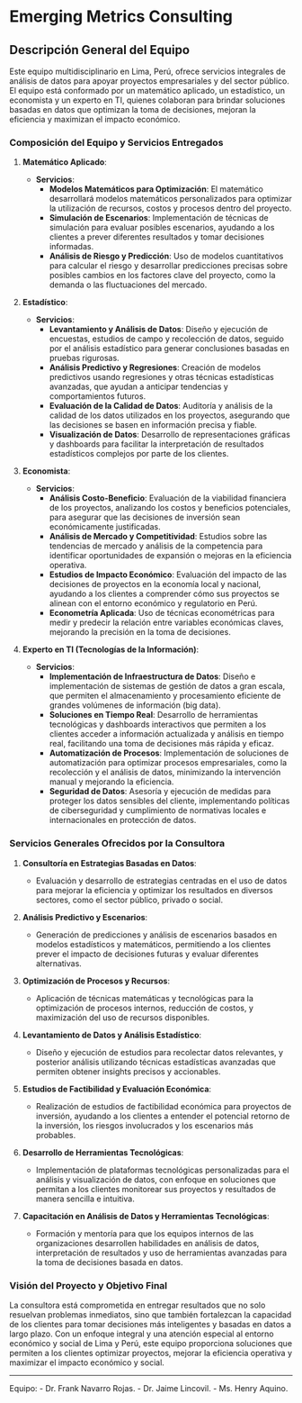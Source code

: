 # Emerging Metrics Consulting


## **Descripción General del Equipo**

Este equipo multidisciplinario en Lima, Perú, ofrece servicios integrales de análisis de datos para apoyar proyectos empresariales y del sector público. El equipo está conformado por un matemático aplicado, un estadístico, un economista y un experto en TI, quienes colaboran para brindar soluciones basadas en datos que optimizan la toma de decisiones, mejoran la eficiencia y maximizan el impacto económico.

### **Composición del Equipo y Servicios Entregados**

1. **Matemático Aplicado**:
   - **Servicios**:
     - **Modelos Matemáticos para Optimización**: El matemático desarrollará modelos matemáticos personalizados para optimizar la utilización de recursos, costos y procesos dentro del proyecto.
     - **Simulación de Escenarios**: Implementación de técnicas de simulación para evaluar posibles escenarios, ayudando a los clientes a prever diferentes resultados y tomar decisiones informadas.
     - **Análisis de Riesgo y Predicción**: Uso de modelos cuantitativos para calcular el riesgo y desarrollar predicciones precisas sobre posibles cambios en los factores clave del proyecto, como la demanda o las fluctuaciones del mercado.

2. **Estadístico**:
   - **Servicios**:
     - **Levantamiento y Análisis de Datos**: Diseño y ejecución de encuestas, estudios de campo y recolección de datos, seguido por el análisis estadístico para generar conclusiones basadas en pruebas rigurosas.
     - **Análisis Predictivo y Regresiones**: Creación de modelos predictivos usando regresiones y otras técnicas estadísticas avanzadas, que ayudan a anticipar tendencias y comportamientos futuros.
     - **Evaluación de la Calidad de Datos**: Auditoría y análisis de la calidad de los datos utilizados en los proyectos, asegurando que las decisiones se basen en información precisa y fiable.
     - **Visualización de Datos**: Desarrollo de representaciones gráficas y dashboards para facilitar la interpretación de resultados estadísticos complejos por parte de los clientes.

3. **Economista**:
   - **Servicios**:
     - **Análisis Costo-Beneficio**: Evaluación de la viabilidad financiera de los proyectos, analizando los costos y beneficios potenciales, para asegurar que las decisiones de inversión sean económicamente justificadas.
     - **Análisis de Mercado y Competitividad**: Estudios sobre las tendencias de mercado y análisis de la competencia para identificar oportunidades de expansión o mejoras en la eficiencia operativa.
     - **Estudios de Impacto Económico**: Evaluación del impacto de las decisiones de proyectos en la economía local y nacional, ayudando a los clientes a comprender cómo sus proyectos se alinean con el entorno económico y regulatorio en Perú.
     - **Econometría Aplicada**: Uso de técnicas econométricas para medir y predecir la relación entre variables económicas claves, mejorando la precisión en la toma de decisiones.

4. **Experto en TI (Tecnologías de la Información)**:
   - **Servicios**:
     - **Implementación de Infraestructura de Datos**: Diseño e implementación de sistemas de gestión de datos a gran escala, que permiten el almacenamiento y procesamiento eficiente de grandes volúmenes de información (big data).
     - **Soluciones en Tiempo Real**: Desarrollo de herramientas tecnológicas y dashboards interactivos que permiten a los clientes acceder a información actualizada y análisis en tiempo real, facilitando una toma de decisiones más rápida y eficaz.
     - **Automatización de Procesos**: Implementación de soluciones de automatización para optimizar procesos empresariales, como la recolección y el análisis de datos, minimizando la intervención manual y mejorando la eficiencia.
     - **Seguridad de Datos**: Asesoría y ejecución de medidas para proteger los datos sensibles del cliente, implementando políticas de ciberseguridad y cumplimiento de normativas locales e internacionales en protección de datos.

### **Servicios Generales Ofrecidos por la Consultora**

1. **Consultoría en Estrategias Basadas en Datos**:
   - Evaluación y desarrollo de estrategias centradas en el uso de datos para mejorar la eficiencia y optimizar los resultados en diversos sectores, como el sector público, privado o social.

2. **Análisis Predictivo y Escenarios**:
   - Generación de predicciones y análisis de escenarios basados en modelos estadísticos y matemáticos, permitiendo a los clientes prever el impacto de decisiones futuras y evaluar diferentes alternativas.

3. **Optimización de Procesos y Recursos**:
   - Aplicación de técnicas matemáticas y tecnológicas para la optimización de procesos internos, reducción de costos, y maximización del uso de recursos disponibles.

4. **Levantamiento de Datos y Análisis Estadístico**:
   - Diseño y ejecución de estudios para recolectar datos relevantes, y posterior análisis utilizando técnicas estadísticas avanzadas que permiten obtener insights precisos y accionables.

5. **Estudios de Factibilidad y Evaluación Económica**:
   - Realización de estudios de factibilidad económica para proyectos de inversión, ayudando a los clientes a entender el potencial retorno de la inversión, los riesgos involucrados y los escenarios más probables.

6. **Desarrollo de Herramientas Tecnológicas**:
   - Implementación de plataformas tecnológicas personalizadas para el análisis y visualización de datos, con enfoque en soluciones que permitan a los clientes monitorear sus proyectos y resultados de manera sencilla e intuitiva.

7. **Capacitación en Análisis de Datos y Herramientas Tecnológicas**:
   - Formación y mentoría para que los equipos internos de las organizaciones desarrollen habilidades en análisis de datos, interpretación de resultados y uso de herramientas avanzadas para la toma de decisiones basada en datos.

### **Visión del Proyecto y Objetivo Final**

La consultora está comprometida en entregar resultados que no solo resuelvan problemas inmediatos, sino que también fortalezcan la capacidad de los clientes para tomar decisiones más inteligentes y basadas en datos a largo plazo. Con un enfoque integral y una atención especial al entorno económico y social de Lima y Perú, este equipo proporciona soluciones que permiten a los clientes optimizar proyectos, mejorar la eficiencia operativa y maximizar el impacto económico y social.

---

Equipo: - Dr. Frank Navarro Rojas.
        - Dr. Jaime Lincovil.
        -  Ms. Henry Aquino.
 
